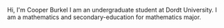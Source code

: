 Hi, I'm Cooper Burkel
I am an undergraduate student at Dordt University.
I am a mathematics and secondary-education for mathematics major.
